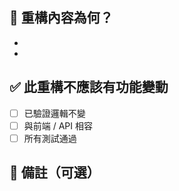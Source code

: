 <!-- ♻️ Pull Request：程式碼重構 -->

## 🔧 重構內容為何？
<!-- 說明是哪些部分做了重構或優化，為何這樣做 -->

- 
- 

## ✅ 此重構不應該有功能變動
- [ ] 已驗證邏輯不變
- [ ] 與前端 / API 相容
- [ ] 所有測試通過

## 📎 備註（可選）
<!-- 額外說明或提醒 reviewer 注意什麼 -->
